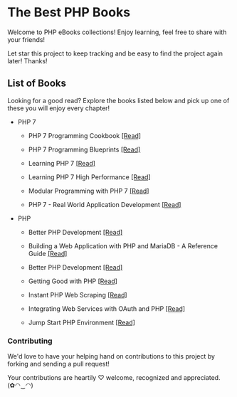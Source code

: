 # The Best PHP Books

Welcome to PHP eBooks collections! Enjoy learning, feel free to share with your friends!

Let star this project to keep tracking and be easy to find the project again later! Thanks!

## List of Books

Looking for a good read? Explore the books listed below and pick up one of these you will enjoy every chapter!

* PHP 7

  * PHP 7 Programming Cookbook [[Read]](/books/PHP%207%20Programming%20Cookbook.pdf)
  
  * PHP 7 Programming Blueprints [[Read]](/books/PHP%207%20Programming%20Blueprints.pdf)
  
  * Learning PHP 7 [[Read]](/books/Learning%20PHP%207.pdf)
  
  * Learning PHP 7 High Performance [[Read]](/books/Learning%20PHP%207%20High%20Performance.pdf)
  
  * Modular Programming with PHP 7 [[Read]](/books/Modular%20Programming%20with%20PHP%207.pdf)
  
  * PHP 7 - Real World Application Development [[Read]](/books/PHP%207%20-%20Real%20World%20Application%20Development.pdf)
  
* PHP

  * Better PHP Development [[Read]](/books/Better%20PHP%20Development.pdf)
  
  * Building a Web Application with PHP and MariaDB - A Reference Guide [[Read]](/books/Building%20a%20Web%20Application%20with%20PHP%20and%20MariaDB%20-%20A%20Reference%20Guide.pdf)
  
  * Better PHP Development [[Read]](/books/Better%20PHP%20Development.pdf)
  
  * Getting Good with PHP [[Read]](/books/Getting%20Good%20with%20PHP.pdf)
  
  * Instant PHP Web Scraping [[Read]](/books/Instant%20PHP%20Web%20Scraping.pdf)
  
  * Integrating Web Services with OAuth and PHP [[Read]](/books/Integrating%20Web%20Services%20with%20OAuth%20and%20PHP.pdf)
  
  * Jump Start PHP Environment [[Read]](/books/Jump%20Start%20PHP%20Environment.pdf)
    
### Contributing

We'd love to have your helping hand on contributions to this project by forking and sending a pull request!

Your contributions are heartily ♡ welcome, recognized and appreciated. (✿◠‿◠)
